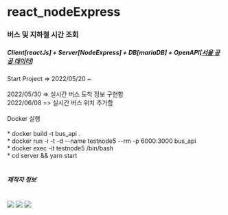 # react_nodeExpress
<h3>버스 및 지하철 시간 조회</h3>
  <h5>Client[reactJs] + Server[NodeExpress] + DB[mariaDB] + OpenAPI[<a href="https://www.data.go.kr/">서울 공공 데이터</a>]</h5>
  <div>
    Start Project => 2022/05/20 ~ <br>
    <br>
    2022/05/30 => 실시간 버스 도착 정보 구현함<br>
    2022/06/08 => 실시간 버스 위치 추가함
    <br>
    <br>
    Docker 실행 <br><br>
      * docker build -t bus_api . <br>
      * docker run -i -t -d --name testnode5 --rm -p 6000:3000 bus_api <br>
      * docker exec -it testnode5 /bin/bash <br>
      * cd server && yarn start
  </div>
<br>
<h5>제작자 정보</h5> 
<br>
<img src="https://img.shields.io/badge/JavaScript-FFCA28?style=for-the-badge&logo=javascript&logoColor=black"/>
<img src="https://img.shields.io/badge/React-informational?style=for-the-badge&logo=React&logoColor=black"/>
<img src="https://img.shields.io/badge/NodeExpress-green?style=for-the-badge&logo=../demo/src/images/nodedotjs.svg&logoColor=black"/>
